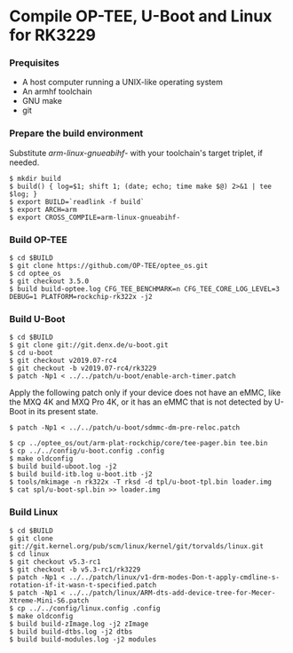# Compile OP-TEE, U-Boot and Linux for RK3229


### Prequisites

- A host computer running a UNIX-like operating system
- An armhf toolchain
- GNU make
- git


### Prepare the build environment

Substitute *arm-linux-gnueabihf-* with your toolchain's target triplet, if needed.

```
$ mkdir build
$ build() { log=$1; shift 1; (date; echo; time make $@) 2>&1 | tee $log; }
$ export BUILD=`readlink -f build`
$ export ARCH=arm
$ export CROSS_COMPILE=arm-linux-gnueabihf-
```


### Build OP-TEE

```
$ cd $BUILD
$ git clone https://github.com/OP-TEE/optee_os.git
$ cd optee_os
$ git checkout 3.5.0
$ build build-optee.log CFG_TEE_BENCHMARK=n CFG_TEE_CORE_LOG_LEVEL=3 DEBUG=1 PLATFORM=rockchip-rk322x -j2
```


### Build U-Boot

```
$ cd $BUILD
$ git clone git://git.denx.de/u-boot.git
$ cd u-boot
$ git checkout v2019.07-rc4
$ git checkout -b v2019.07-rc4/rk3229
$ patch -Np1 < ../../patch/u-boot/enable-arch-timer.patch 
```

Apply the following patch only if your device does not have an eMMC, like the MXQ 4K and MXQ Pro 4K, or it has an eMMC that is not detected by U-Boot in its present state.

```
$ patch -Np1 < ../../patch/u-boot/sdmmc-dm-pre-reloc.patch
```

```
$ cp ../optee_os/out/arm-plat-rockchip/core/tee-pager.bin tee.bin
$ cp ../../config/u-boot.config .config
$ make oldconfig
$ build build-uboot.log -j2 
$ build build-itb.log u-boot.itb -j2
$ tools/mkimage -n rk322x -T rksd -d tpl/u-boot-tpl.bin loader.img
$ cat spl/u-boot-spl.bin >> loader.img 
```


### Build Linux

```
$ cd $BUILD
$ git clone git://git.kernel.org/pub/scm/linux/kernel/git/torvalds/linux.git 
$ cd linux
$ git checkout v5.3-rc1
$ git checkout -b v5.3-rc1/rk3229
$ patch -Np1 < ../../patch/linux/v1-drm-modes-Don-t-apply-cmdline-s-rotation-if-it-wasn-t-specified.patch
$ patch -Np1 < ../../patch/linux/ARM-dts-add-device-tree-for-Mecer-Xtreme-Mini-S6.patch
$ cp ../../config/linux.config .config
$ make oldconfig
$ build build-zImage.log -j2 zImage
$ build build-dtbs.log -j2 dtbs
$ build build-modules.log -j2 modules
```
